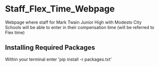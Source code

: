 # Staff_Flex_Time_Webpage
Webpage where staff for Mark Twain Junior High with Modesto City Schools will be able to enter in their compensation time (will be referred to Flex time)



## Installing Required Packages ##
Within your terminal enter 'pip install -r packages.txt'
